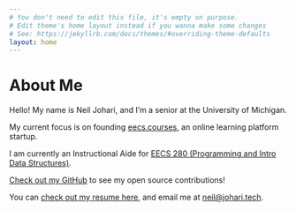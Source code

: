 ```yaml
---
# You don't need to edit this file, it's empty on purpose.
# Edit theme's home layout instead if you wanna make some changes
# See: https://jekyllrb.com/docs/themes/#overriding-theme-defaults
layout: home
---
```


# About Me

Hello! My name is Neil Johari, and I’m a senior at the University of Michigan.

My current focus is on founding [eecs.courses](https://eecs.courses/), an online
learning platform startup.

I am currently an Instructional Aide for [EECS 280 (Programming and Intro Data
Structures)](http://eecs280.org/).

[Check out my GitHub](https://github.com/neiljohari) to see my open source
contributions!

You can [check out my resume here](/assets/files/resume/resume.pdf), and email me at [neil@johari.tech](mailto:neil@johari.tech).

